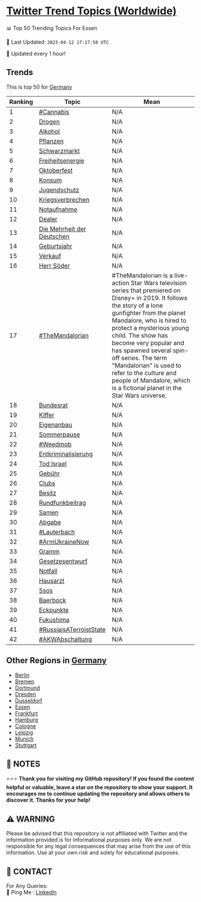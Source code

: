 [Twitter Trend Topics (Worldwide)](https://github.com/ErcinDedeoglu/Twitter-Trend-Topics)
==========


📊 Top 50 Trending Topics For Essen

📆 Last Updated: `2023-04-12 17:17:50 UTC`

🔧 Updated every 1 hour!


## Trends

This is top 50 for [Germany](</Germany>)

| Ranking | Topic | Mean |
| ------- | ------------ | ------------ |
| 1 | [#Cannabis](http://twitter.com/search?q=%23Cannabis) | N/A |
| 2 | [Drogen](http://twitter.com/search?q=Drogen) | N/A |
| 3 | [Alkohol](http://twitter.com/search?q=Alkohol) | N/A |
| 4 | [Pflanzen](http://twitter.com/search?q=Pflanzen) | N/A |
| 5 | [Schwarzmarkt](http://twitter.com/search?q=Schwarzmarkt) | N/A |
| 6 | [Freiheitsenergie](http://twitter.com/search?q=Freiheitsenergie) | N/A |
| 7 | [Oktoberfest](http://twitter.com/search?q=Oktoberfest) | N/A |
| 8 | [Konsum](http://twitter.com/search?q=Konsum) | N/A |
| 9 | [Jugendschutz](http://twitter.com/search?q=Jugendschutz) | N/A |
| 10 | [Kriegsverbrechen](http://twitter.com/search?q=Kriegsverbrechen) | N/A |
| 11 | [Notaufnahme](http://twitter.com/search?q=Notaufnahme) | N/A |
| 12 | [Dealer](http://twitter.com/search?q=Dealer) | N/A |
| 13 | [Die Mehrheit der Deutschen](http://twitter.com/search?q=Die+Mehrheit+der+Deutschen) | N/A |
| 14 | [Geburtsjahr](http://twitter.com/search?q=Geburtsjahr) | N/A |
| 15 | [Verkauf](http://twitter.com/search?q=Verkauf) | N/A |
| 16 | [Herr Söder](http://twitter.com/search?q=Herr+S%c3%b6der) | N/A |
| 17 | [#TheMandalorian](http://twitter.com/search?q=%23TheMandalorian) | #TheMandalorian is a live-action Star Wars television series that premiered on Disney+ in 2019. It follows the story of a lone gunfighter from the planet Mandalore, who is hired to protect a mysterious young child. The show has become very popular and has spawned several spin-off series. The term "Mandalorian" is used to refer to the culture and people of Mandalore, which is a fictional planet in the Star Wars universe. |
| 18 | [Bundesrat](http://twitter.com/search?q=Bundesrat) | N/A |
| 19 | [Kiffer](http://twitter.com/search?q=Kiffer) | N/A |
| 20 | [Eigenanbau](http://twitter.com/search?q=Eigenanbau) | N/A |
| 21 | [Sommerpause](http://twitter.com/search?q=Sommerpause) | N/A |
| 22 | [#Weedmob](http://twitter.com/search?q=%23Weedmob) | N/A |
| 23 | [Entkriminalisierung](http://twitter.com/search?q=Entkriminalisierung) | N/A |
| 24 | [Tod Israel](http://twitter.com/search?q=Tod+Israel) | N/A |
| 25 | [Gebühr](http://twitter.com/search?q=Geb%c3%bchr) | N/A |
| 26 | [Clubs](http://twitter.com/search?q=Clubs) | N/A |
| 27 | [Besitz](http://twitter.com/search?q=Besitz) | N/A |
| 28 | [Rundfunkbeitrag](http://twitter.com/search?q=Rundfunkbeitrag) | N/A |
| 29 | [Samen](http://twitter.com/search?q=Samen) | N/A |
| 30 | [Abgabe](http://twitter.com/search?q=Abgabe) | N/A |
| 31 | [#Lauterbach](http://twitter.com/search?q=%23Lauterbach) | N/A |
| 32 | [#ArmUkraineNow](http://twitter.com/search?q=%23ArmUkraineNow) | N/A |
| 33 | [Gramm](http://twitter.com/search?q=Gramm) | N/A |
| 34 | [Gesetzesentwurf](http://twitter.com/search?q=Gesetzesentwurf) | N/A |
| 35 | [Notfall](http://twitter.com/search?q=Notfall) | N/A |
| 36 | [Hausarzt](http://twitter.com/search?q=Hausarzt) | N/A |
| 37 | [5sos](http://twitter.com/search?q=5sos) | N/A |
| 38 | [Baerbock](http://twitter.com/search?q=Baerbock) | N/A |
| 39 | [Eckpunkte](http://twitter.com/search?q=Eckpunkte) | N/A |
| 40 | [Fukushima](http://twitter.com/search?q=Fukushima) | N/A |
| 41 | [#RussiaisATerroistState](http://twitter.com/search?q=%23RussiaisATerroistState) | N/A |
| 42 | [#AKWAbschaltung](http://twitter.com/search?q=%23AKWAbschaltung) | N/A |



## Other Regions in [Germany](</Germany>)

* [Berlin](</Germany/Berlin.md>)
* [Bremen](</Germany/Bremen.md>)
* [Dortmund](</Germany/Dortmund.md>)
* [Dresden](</Germany/Dresden.md>)
* [Dusseldorf](</Germany/Dusseldorf.md>)
* [Essen](</Germany/Essen.md>)
* [Frankfurt](</Germany/Frankfurt.md>)
* [Hamburg](</Germany/Hamburg.md>)
* [Cologne](</Germany/Cologne.md>)
* [Leipzig](</Germany/Leipzig.md>)
* [Munich](</Germany/Munich.md>)
* [Stuttgart](</Germany/Stuttgart.md>)



## 📝 NOTES

⭐⭐⭐ **Thank you for visiting my GitHub repository! If you found the content helpful or valuable, leave a star on the repository to show your support. It encourages me to continue updating the repository and allows others to discover it. Thanks for your help!**


## ⚠️ WARNING

Please be advised that this repository is not affiliated with Twitter and the information provided is for informational purposes only. We are not responsible for any legal consequences that may arise from the use of this information. Use at your own risk and solely for educational purposes.


## 📨 CONTACT

 For Any Queries:  
            🏓 Ping Me : [LinkedIn](https://www.linkedin.com/in/ercindedeoglu/)
